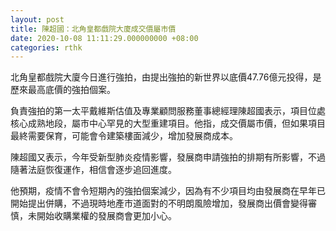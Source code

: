 ```yaml
---
layout: post
title: 陳超國：北角皇都戲院大廈成交價屬市價
date: 2020-10-08 11:11:29.000000000 +08:00
categories: rthk
---
```


北角皇都戲院大廈今日進行強拍，由提出強拍的新世界以底價47.76億元投得，是歷來最高底價的強拍個案。

負責強拍的第一太平戴維斯估值及專業顧問服務董事總經理陳超國表示，項目位處核心成熟地段，屬市中心罕見的大型重建項目。他指，成交價屬市價，但如果項目最終需要保育，可能會令建築樓面減少，增加發展商成本。

陳超國又表示，今年受新型肺炎疫情影響，發展商申請強拍的排期有所影響，不過隨著法庭恢復運作，相信會逐步追回進度。

他預期，疫情不會令短期內的強拍個案減少，因為有不少項目均由發展商在早年已開始提出併購，不過現時地產市道面對的不明朗風險增加，發展商出價會變得審慎，未開始收購業權的發展商會更加小心。
